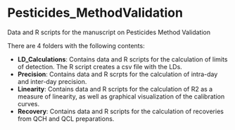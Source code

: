 # Pesticides_MethodValidation
Data and R scripts for the manuscript on Pesticides Method Validation

There are 4 folders with the following contents:

- **LD_Calculations**: Contains data and R scripts for the calculation of limits of detection. The R script creates a csv file with the LDs.
- **Precision**: Contains data and R scrpts for the calculation of intra-day and inter-day precision.
- **Linearity**: Contains data and R scripts for the calculation of R2 as a measure of linearity, as well as graphical visualization of the calibration curves.
- **Recovery**: Contains data and R scripts for the calculation of recoveries from QCH and QCL preparations.

